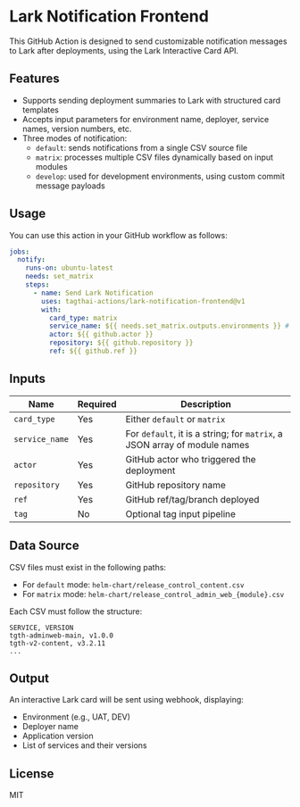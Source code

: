 
# Lark Notification Frontend

This GitHub Action is designed to send customizable notification messages to Lark after deployments, using the Lark Interactive Card API.

## Features

- Supports sending deployment summaries to Lark with structured card templates
- Accepts input parameters for environment name, deployer, service names, version numbers, etc.
- Three modes of notification:
  - `default`: sends notifications from a single CSV source file
  - `matrix`: processes multiple CSV files dynamically based on input modules
  - `develop`: used for development environments, using custom commit message payloads

## Usage

You can use this action in your GitHub workflow as follows:

```yaml
jobs:
  notify:
    runs-on: ubuntu-latest
    needs: set_matrix
    steps:
      - name: Send Lark Notification
        uses: tagthai-actions/lark-notification-frontend@v1
        with:
          card_type: matrix
          service_name: ${{ needs.set_matrix.outputs.environments }} # JSON array e.g. ["content", "mobile"]
          actor: ${{ github.actor }}
          repository: ${{ github.repository }}
          ref: ${{ github.ref }}
```

## Inputs

| Name           | Required | Description                                                                 |
|----------------|----------|-----------------------------------------------------------------------------|
| `card_type`    | Yes      | Either `default` or `matrix`                                                |
| `service_name` | Yes      | For `default`, it is a string; for `matrix`, a JSON array of module names   |
| `actor`        | Yes      | GitHub actor who triggered the deployment                                   |
| `repository`   | Yes      | GitHub repository name                                                      |
| `ref`          | Yes      | GitHub ref/tag/branch deployed                                              |
| `tag`          | No       | Optional tag input pipeline                                                 |

## Data Source

CSV files must exist in the following paths:
- For `default` mode: `helm-chart/release_control_content.csv`
- For `matrix` mode: `helm-chart/release_control_admin_web_{module}.csv`

Each CSV must follow the structure:

```
SERVICE, VERSION
tgth-adminweb-main, v1.0.0
tgth-v2-content, v3.2.11
...
```

## Output

An interactive Lark card will be sent using webhook, displaying:
- Environment (e.g., UAT, DEV)
- Deployer name
- Application version
- List of services and their versions

## License

MIT

